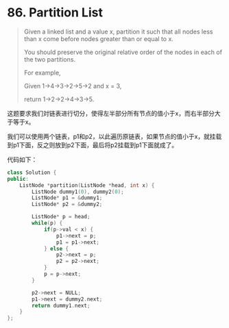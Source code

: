 # 86. Partition List

> Given a linked list and a value x, partition it such that all nodes less than x come before nodes greater than or equal to x.
>
> You should preserve the original relative order of the nodes in each of the two partitions.
>
> For example,
>
> Given 1-&gt;4-&gt;3-&gt;2-&gt;5-&gt;2 and x = 3,
>
> return 1-&gt;2-&gt;2-&gt;4-&gt;3-&gt;5.

这题要求我们対链表进行切分，使得左半部分所有节点的值小于x，而右半部分大于等于x。

我们可以使用两个链表，p1和p2，以此遍历原链表，如果节点的值小于x，就挂载到p1下面，反之则放到p2下面，最后将p2挂载到p1下面就成了。

代码如下：

```cpp
class Solution {
public:
    ListNode *partition(ListNode *head, int x) {
        ListNode dummy1(0), dummy2(0);
        ListNode* p1 = &dummy1;
        ListNode* p2 = &dummy2;

        ListNode* p = head;
        while(p) {
            if(p->val < x) {
                p1->next = p;
                p1 = p1->next;
            } else {
                p2->next = p;
                p2 = p2->next;
            }
            p = p->next;
        }

        p2->next = NULL;
        p1->next = dummy2.next;
        return dummy1.next;
    }
};
```

